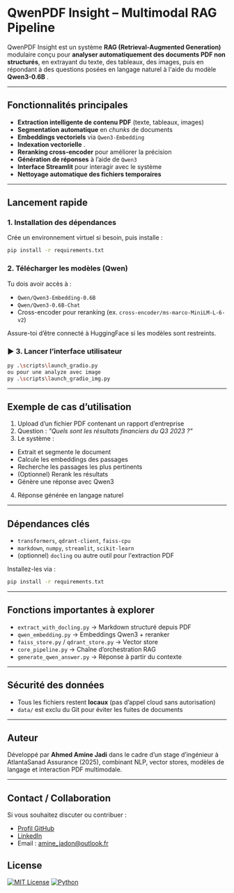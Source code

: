#  QwenPDF Insight – Multimodal RAG Pipeline

QwenPDF Insight est un système **RAG (Retrieval-Augmented Generation)** modulaire conçu pour **analyser automatiquement des documents PDF non structurés**, en extrayant du texte, des tableaux, des images, puis en répondant à des questions posées en langage naturel à l'aide du modèle **Qwen3-0.6B** .

---

##  Fonctionnalités principales

*  **Extraction intelligente de contenu PDF** (texte, tableaux, images)
*  **Segmentation automatique** en *chunks* de documents
*  **Embeddings vectoriels** via `Qwen3-Embedding`
*  **Indexation vectorielle** .
*  **Reranking cross-encoder** pour améliorer la précision
*  **Génération de réponses** à l’aide de `Qwen3`
*  **Interface Streamlit** pour interagir avec le système
*  **Nettoyage automatique des fichiers temporaires**

---

##  Lancement rapide

###  1. Installation des dépendances

Crée un environnement virtuel si besoin, puis installe :

```bash
pip install -r requirements.txt
```

###  2. Télécharger les modèles (Qwen)

Tu dois avoir accès à :

* `Qwen/Qwen3-Embedding-0.6B`
* `Qwen/Qwen3-0.6B-Chat`
* Cross-encoder pour reranking (ex. `cross-encoder/ms-marco-MiniLM-L-6-v2`)

Assure-toi d’être connecté à HuggingFace si les modèles sont restreints.

### ▶ 3. Lancer l’interface utilisateur

```bash
py .\scripts\launch_gradio.py  
ou pour une analyze avec image 
py .\scripts\launch_gradio_img.py  
```

---
##  Exemple de cas d’utilisation

1.  Upload d’un fichier PDF contenant un rapport d’entreprise
2.  Question : *"Quels sont les résultats financiers du Q3 2023 ?"*
3.  Le système :

   * Extrait et segmente le document
   * Calcule les embeddings des passages
   * Recherche les passages les plus pertinents
   * (Optionnel) Rerank les résultats
   * Génère une réponse avec Qwen3
4.  Réponse générée en langage naturel

---

##  Dépendances clés

* `transformers`, `qdrant-client`, `faiss-cpu`
* `markdown`, `numpy`, `streamlit`, `scikit-learn`
* (optionnel) `docling` ou autre outil pour l'extraction PDF

Installez-les via :

```bash
pip install -r requirements.txt
```

---

##  Fonctions importantes à explorer

* `extract_with_docling.py` → Markdown structuré depuis PDF
* `qwen_embedding.py` → Embeddings Qwen3 + reranker
* `faiss_store.py` / `qdrant_store.py` → Vector store
* `core_pipeline.py` → Chaîne d’orchestration RAG
* `generate_qwen_answer.py` → Réponse à partir du contexte

---

##  Sécurité des données

* Tous les fichiers restent **locaux** (pas d’appel cloud sans autorisation)
* `data/` est exclu du Git pour éviter les fuites de documents

---

##  Auteur

Développé par **Ahmed Amine Jadi** dans le cadre d’un stage d’ingénieur à AtlantaSanad Assurance (2025), combinant NLP, vector stores, modèles de langage et interaction PDF multimodale.

---

##  Contact / Collaboration

Si vous souhaitez discuter ou contribuer :

* [Profil GitHub](https://github.com/kratosra)
* [LinkedIn](https://www.linkedin.com/in/ahmed-amine-jadi-958010373/)
* Email : [amine_jadon@outlook.fr](mailto:amine_jadon@outlook.fr)

## License
[![MIT License](https://img.shields.io/badge/license-MIT-green)](LICENSE)
[![Python](https://img.shields.io/badge/python-3.10+-blue)](https://www.python.org/)
